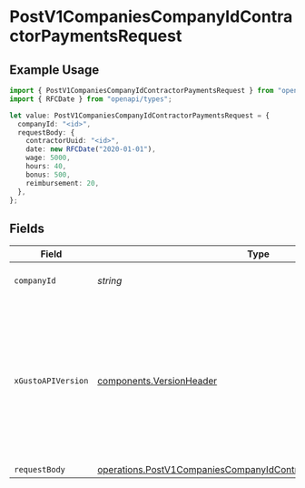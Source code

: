# PostV1CompaniesCompanyIdContractorPaymentsRequest

## Example Usage

```typescript
import { PostV1CompaniesCompanyIdContractorPaymentsRequest } from "openapi/models/operations";
import { RFCDate } from "openapi/types";

let value: PostV1CompaniesCompanyIdContractorPaymentsRequest = {
  companyId: "<id>",
  requestBody: {
    contractorUuid: "<id>",
    date: new RFCDate("2020-01-01"),
    wage: 5000,
    hours: 40,
    bonus: 500,
    reimbursement: 20,
  },
};
```

## Fields

| Field                                                                                                                                                                                                                        | Type                                                                                                                                                                                                                         | Required                                                                                                                                                                                                                     | Description                                                                                                                                                                                                                  |
| ---------------------------------------------------------------------------------------------------------------------------------------------------------------------------------------------------------------------------- | ---------------------------------------------------------------------------------------------------------------------------------------------------------------------------------------------------------------------------- | ---------------------------------------------------------------------------------------------------------------------------------------------------------------------------------------------------------------------------- | ---------------------------------------------------------------------------------------------------------------------------------------------------------------------------------------------------------------------------- |
| `companyId`                                                                                                                                                                                                                  | *string*                                                                                                                                                                                                                     | :heavy_check_mark:                                                                                                                                                                                                           | The UUID of the company                                                                                                                                                                                                      |
| `xGustoAPIVersion`                                                                                                                                                                                                           | [components.VersionHeader](../../models/components/versionheader.md)                                                                                                                                                         | :heavy_minus_sign:                                                                                                                                                                                                           | Determines the date-based API version associated with your API call. If none is provided, your application's [minimum API version](https://docs.gusto.com/embedded-payroll/docs/api-versioning#minimum-api-version) is used. |
| `requestBody`                                                                                                                                                                                                                | [operations.PostV1CompaniesCompanyIdContractorPaymentsRequestBody](../../models/operations/postv1companiescompanyidcontractorpaymentsrequestbody.md)                                                                         | :heavy_minus_sign:                                                                                                                                                                                                           | N/A                                                                                                                                                                                                                          |